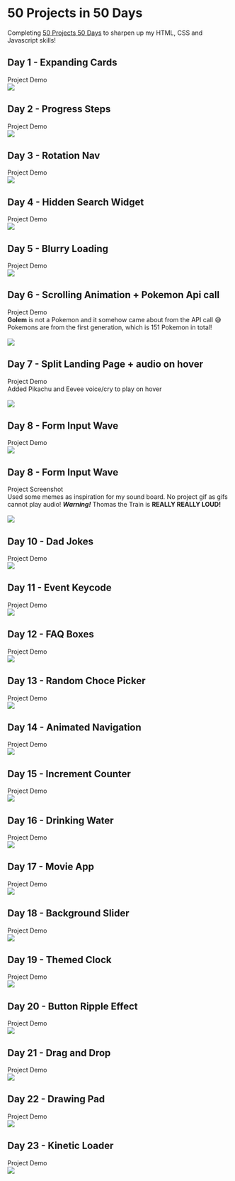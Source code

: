 # 50 Projects in 50 Days

Completing [50 Projects 50 Days](https://www.udemy.com/course/50-projects-50-days/) to sharpen up my HTML, CSS and Javascript skills! <br>

## Day 1 - Expanding Cards
Project Demo <br>
![](./demo-gifs/Day1-gif.gif)

## Day 2 - Progress Steps
Project Demo <br>
![](./demo-gifs/Day2-gif.gif)

## Day 3 - Rotation Nav
Project Demo <br>
![](./demo-gifs/Day3-gif.gif)

## Day 4 - Hidden Search Widget
Project Demo <br>
![](./demo-gifs/Day4-gif.gif)

## Day 5 - Blurry Loading
Project Demo <br>
![](./demo-gifs/Day5-gif.gif)

## Day 6 - Scrolling Animation + Pokemon Api call
Project Demo <br>
**Golem** is not a Pokemon and it somehow came about from the API call 😅 <br>
Pokemons are from the first generation, which is 151 Pokemon in total! <br> <br>
![](./demo-gifs/Day6-gif.gif)

## Day 7 - Split Landing Page + audio on hover
Project Demo <br>
Added Pikachu and Eevee voice/cry to play on hover <br> <br>
![](./demo-gifs/Day7-gif.gif)

## Day 8 - Form Input Wave
Project Demo <br>
![](./demo-gifs/Day8-gif.gif)

## Day 8 - Form Input Wave
Project Screenshot <br>
Used some memes as inspiration for my sound board. No project gif as gifs cannot play audio! **_Warning!_** Thomas the Train is **REALLY REALLY LOUD!** <br> <br>
![](./demo-gifs/Day9-SS.png)

## Day 10 - Dad Jokes
Project Demo <br>
![](./demo-gifs/Day10-gif.gif)

## Day 11 - Event Keycode
Project Demo <br>
![](./demo-gifs/Day11-gif.gif)

## Day 12 - FAQ Boxes
Project Demo <br>
![](./demo-gifs/Day12-gif.gif)

## Day 13 - Random Choce Picker
Project Demo <br>
![](./demo-gifs/Day13-gif.gif)

## Day 14 - Animated Navigation
Project Demo <br>
![](./demo-gifs/Day14-gif.gif)

## Day 15 - Increment Counter
Project Demo <br>
![](./demo-gifs/Day15-gif.gif)

## Day 16 - Drinking Water
Project Demo <br>
![](./demo-gifs/Day16-gif.gif)

## Day 17 - Movie App
Project Demo <br>
![](./demo-gifs/Day17-gif.gif)

## Day 18 - Background Slider
Project Demo <br>
![](./demo-gifs/Day18-gif.gif)

## Day 19 - Themed Clock
Project Demo <br>
![](./demo-gifs/Day19-gif.gif)

## Day 20 - Button Ripple Effect
Project Demo <br>
![](./demo-gifs/Day20-gif.gif)

## Day 21 - Drag and Drop
Project Demo <br>
![](./demo-gifs/Day21-gif.gif)

## Day 22 - Drawing Pad
Project Demo <br>
![](./demo-gifs/Day22-gif.gif)

## Day 23 - Kinetic Loader
Project Demo <br>
![](./demo-gifs/Day23-gif.gif)